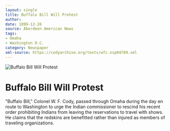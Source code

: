 ```yaml
---
layout: single
title: Buffalo Bill Will Protest
author: 
date: 1899-12-26
source: Aberdeen American News
tags:
- Omaha
- Washington D.C.
category: Newspaper
xml-source: https://codyarchive.org/texts/wfc.nsp04789.xml
---
```


![Buffalo Bill Will Protest](https://codyarchive.org/figures/250/wfc.nsp04789.1.jpg "Buffalo Bill Will Protest")

# Buffalo Bill Will Protest

"Buffalo Bill," Colonel W. F. Cody, passed through Omaha during the day en route to Washington to urge the Indian commissioner to rescind his recent order prohibiting Indians from leaving the reservations to travel with shows. He claims that the redskins are benefitted rather than injured as members of traveling organizations.